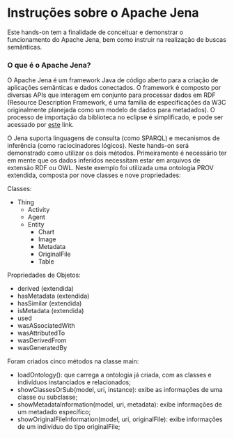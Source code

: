 # Instruções sobre o Apache Jena

Este hands-on tem a finalidade de conceituar e demonstrar o funcionamento do Apache Jena, bem como instruir na realização de buscas semânticas.

### O que é o Apache Jena?
O Apache Jena é um framework Java de código aberto para a criação de aplicações semânticas e dados conectados. O framework é composto por 
diversas APIs que interagem em conjunto para processar dados em RDF (Resource Description Framework, é uma família de especificações
da W3C originalmente planejada como um modelo de dados para metadados). O processo de importação da biblioteca no eclipse é simplificado, 
e pode ser acessado por [este](https://jena.apache.org/tutorials/using_jena_with_eclipse.html) link.
 
O Jena suporta linguagens de consulta (como SPARQL) e mecanismos de inferência (como raciocinadores lógicos). Neste hands-on será 
demonstrado como utilizar os dois métodos. Primeiramente é necessário ter em mente que os dados inferidos necessitam estar em arquivos 
de extensão RDF ou OWL. Neste exemplo foi utilizada uma ontologia PROV extendida, composta por nove classes e nove propriedades:

Classes:
- Thing
  - Activity
  - Agent
  - Entity
    - Chart
    - Image
    - Metadata
    - OriginalFile
    - Table
    
Propriedades de Objetos:
- derived (extendida)
- hasMetadata (extendida)
- hasSimilar (extendida)
- isMetadata (extendida)
- used
- wasASsociatedWith
- wasAttributedTo
- wasDerivedFrom
- wasGeneratedBy

Foram criados cinco métodos na classe main:
- loadOntology(): que carrega a ontologia já criada, com as classes e indivíduos instanciados e relacionados;
- showClassesOrSub(model, uri, instance): exibe as informações de uma classe ou subclasse;
- showMetadataInformation(model, uri, metadata): exibe informações de um metadado específico;
- showOriginalFileInformation(model, uri, originalFile): exibe informações de um indivíduo do tipo originalFile;
